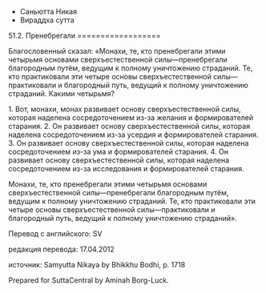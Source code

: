 









* Саньютта Никая
* Вираддха сутта


51\.2\. Пренебрегали
\=\=\=\=\=\=\=\=\=\=\=\=\=\=\=\=\=\=



Благословенный сказал: «Монахи, те, кто пренебрегали этими четырьмя основами сверхъестественной силы—пренебрегали благородным путём, ведущим к полному уничтожению страданий\. Те, кто практиковали эти четыре основы сверхъестественной силы—практиковали и благородный путь, ведущий к полному уничтожению страданий\. Какими четырьмя?


1\. Вот, монахи, монах развивает основу сверхъестественной силы, которая наделена сосредоточением из\-за желания и формирователей старания\.
2\. Он развивает основу сверхъестественной силы, которая наделена сосредоточением из\-за усердия и формирователей старания\.
3\. Он развивает основу сверхъестественной силы, которая наделена сосредоточением из\-за ума и формирователей старания\.
4\. Он развивает основу сверхъестественной силы, которая наделена сосредоточением из\-за исследования и формирователей старания\.


Монахи, те, кто пренебрегали этими четырьмя основами сверхъестественной силы—пренебрегали благородным путём, ведущим к полному уничтожению страданий\. Те, кто практиковали эти четыре основы сверхъестественной силы—практиковали и благородный путь, ведущий к полному уничтожению страданий»\.



Перевод с английского: SV


редакция перевода: 17\.04\.2012


источник: Samyutta Nikaya by Bhikkhu Bodhi, p\. 1718


Prepared for SuttaCentral by Aminah Borg\-Luck\.






